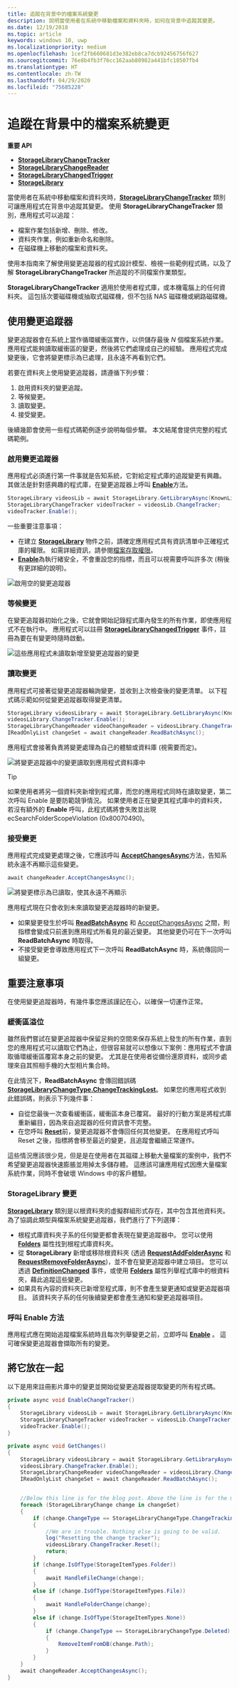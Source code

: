 ```yaml
---
title: 追蹤在背景中的檔案系統變更
description: 說明當使用者在系統中移動檔案和資料夾時，如何在背景中追蹤其變更。
ms.date: 12/19/2018
ms.topic: article
keywords: windows 10, uwp
ms.localizationpriority: medium
ms.openlocfilehash: 1cef2fb660681d3e382eb8ca7dcb92456756f627
ms.sourcegitcommit: 76e8b4fb3f76cc162aab80982a441bfc18507fb4
ms.translationtype: HT
ms.contentlocale: zh-TW
ms.lasthandoff: 04/29/2020
ms.locfileid: "75685228"
---
```

# <a name="track-file-system-changes-in-the-background"></a>追蹤在背景中的檔案系統變更

**重要 API**

-   [**StorageLibraryChangeTracker**](https://docs.microsoft.com/uwp/api/Windows.Storage.StorageLibraryChangeTracker)
-   [**StorageLibraryChangeReader**](https://docs.microsoft.com/uwp/api/windows.storage.storagelibrarychangereader)
-   [**StorageLibraryChangedTrigger**](https://docs.microsoft.com/uwp/api/Windows.ApplicationModel.Background.StorageLibraryContentChangedTrigger)
-   [**StorageLibrary**](https://docs.microsoft.com/uwp/api/windows.storage.storagelibrary)

當使用者在系統中移動檔案和資料夾時，[**StorageLibraryChangeTracker**](https://docs.microsoft.com/uwp/api/Windows.Storage.StorageLibraryChangeTracker) 類別可讓應用程式在背景中追蹤其變更。 使用 **StorageLibraryChangeTracker** 類別，應用程式可以追蹤：

- 檔案作業包括新增、刪除、修改。
- 資料夾作業，例如重新命名和刪除。
- 在磁碟機上移動的檔案和資料夾。

使用本指南來了解使用變更追蹤器的程式設計模型、檢視一些範例程式碼，以及了解 **StorageLibraryChangeTracker** 所追蹤的不同檔案作業類型。

**StorageLibraryChangeTracker** 適用於使用者程式庫，或本機電腦上的任何資料夾。 這包括次要磁碟機或抽取式磁碟機，但不包括 NAS 磁碟機或網路磁碟機。

## <a name="using-the-change-tracker"></a>使用變更追蹤器

變更追蹤器會在系統上當作循環緩衝區實作，以供儲存最後 *N* 個檔案系統作業。 應用程式能夠讀取緩衝區的變更，然後將它們處理成自己的經驗。 應用程式完成變更後，它會將變更標示為已處理，且永遠不再看到它們。

若要在資料夾上使用變更追蹤器，請遵循下列步驟：

1. 啟用資料夾的變更追蹤。
2. 等候變更。
3. 讀取變更。
4. 接受變更。

後續幾節會使用一些程式碼範例逐步說明每個步驟。 本文結尾會提供完整的程式碼範例。

### <a name="enable-the-change-tracker"></a>啟用變更追蹤器

應用程式必須進行第一件事就是告知系統，它對給定程式庫的追蹤變更有興趣。 其做法是針對感興趣的程式庫，在變更追蹤器上呼叫 [**Enable**](https://docs.microsoft.com/uwp/api/windows.storage.storagelibrarychangetracker.enable)方法。

```csharp
StorageLibrary videosLib = await StorageLibrary.GetLibraryAsync(KnownLibraryId.Videos);
StorageLibraryChangeTracker videoTracker = videosLib.ChangeTracker;
videoTracker.Enable();
```

一些重要注意事項：

- 在建立 [**StorageLibrary**](https://docs.microsoft.com/uwp/api/windows.storage.storagelibrary) 物件之前，請確定應用程式具有資訊清單中正確程式庫的權限。 如需詳細資訊，請參閱[檔案存取權限](https://docs.microsoft.com/windows/uwp/files/file-access-permissions)。
- [**Enable**](https://docs.microsoft.com/uwp/api/windows.storage.storagelibrarychangetracker.enable)為執行緒安全，不會重設您的指標，而且可以視需要呼叫許多次 (稍後有更詳細的說明)。

![啟用空的變更追蹤器](images/changetracker-enable.png)

### <a name="wait-for-changes"></a>等候變更

在變更追蹤器初始化之後，它就會開始記錄程式庫內發生的所有作業，即使應用程式不在執行中。 應用程式可以註冊 [**StorageLibraryChangedTrigger**](https://docs.microsoft.com/uwp/api/Windows.ApplicationModel.Background.StorageLibraryContentChangedTrigger) 事件，註冊為要在有變更時隨時啟動。

![這些應用程式未讀取新增至變更追蹤器的變更](images/changetracker-waiting.png)

### <a name="read-the-changes"></a>讀取變更

應用程式可接著從變更追蹤器輪詢變更，並收到上次檢查後的變更清單。 以下程式碼示範如何從變更追蹤器取得變更清單。

```csharp
StorageLibrary videosLibrary = await StorageLibrary.GetLibraryAsync(KnownLibraryId.Videos);
videosLibrary.ChangeTracker.Enable();
StorageLibraryChangeReader videoChangeReader = videosLibrary.ChangeTracker.GetChangeReader();
IReadOnlyList changeSet = await changeReader.ReadBatchAsync();
```

應用程式會接著負責將變更處理為自己的體驗或資料庫 (視需要而定)。

![將變更追蹤器中的變更讀取到應用程式資料庫中](images/changetracker-reading.png)

> [!TIP]
> 如果使用者將另一個資料夾新增到程式庫，而您的應用程式同時在讀取變更，第二次呼叫 Enable 是要防範競爭情況。 如果使用者正在變更其程式庫中的資料夾，若沒有額外的 **Enable** 呼叫，此程式碼將會失敗並出現 ecSearchFolderScopeViolation (0x80070490)。

### <a name="accept-the-changes"></a>接受變更

應用程式完成變更處理之後，它應該呼叫 [**AcceptChangesAsync**](https://docs.microsoft.com/uwp/api/windows.storage.storagelibrarychangereader.acceptchangesasync)方法，告知系統永遠不再顯示這些變更。

```csharp
await changeReader.AcceptChangesAsync();
```

![將變更標示為已讀取，使其永遠不再顯示](images/changetracker-accepting.png)

應用程式現在只會收到未來讀取變更追蹤器時的新變更。

- 如果變更發生於呼叫 [**ReadBatchAsync**](https://docs.microsoft.com/uwp/api/windows.storage.storagelibrarychangereader.readbatchasync) 和 [AcceptChangesAsync](https://docs.microsoft.com/uwp/api/windows.storage.storagelibrarychangereader.acceptchangesasync) 之間，則指標會變成只前進到應用程式所看見的最近變更。 其他變更仍可在下一次呼叫 **ReadBatchAsync** 時取得。
- 不接受變更會導致應用程式下一次呼叫 **ReadBatchAsync** 時，系統傳回同一組變更。

## <a name="important-things-to-remember"></a>重要注意事項

在使用變更追蹤器時，有幾件事您應該謹記在心，以確保一切運作正常。

### <a name="buffer-overruns"></a>緩衝區溢位

雖然我們嘗試在變更追蹤器中保留足夠的空間來保存系統上發生的所有作業，直到您的應用程式可以讀取它們為止，但很容易就可以想像以下案例：應用程式不會讀取循環緩衝區覆寫本身之前的變更。 尤其是在使用者從備份還原資料，或同步處理來自其照相手機的大型相片集合時。

在此情況下，**ReadBatchAsync** 會傳回錯誤碼 [**StorageLibraryChangeType.ChangeTrackingLost**](https://docs.microsoft.com/uwp/api/windows.storage.storagelibrarychangetype)。 如果您的應用程式收到此錯誤碼，則表示下列幾件事：

* 自從您最後一次查看緩衝區，緩衝區本身已覆寫。 最好的行動方案是將程式庫重新編目，因為來自追蹤器的任何資訊會不完整。
* 在您呼叫 [**Reset**](https://docs.microsoft.com/uwp/api/windows.storage.storagelibrarychangetracker.reset)前，變更追蹤器不會傳回任何其他變更。 在應用程式呼叫 Reset 之後，指標將會移至最近的變更，且追蹤會繼續正常運作。

這些情況應該很少見，但是是在使用者在其磁碟上移動大量檔案的案例中，我們不希望變更追蹤器快速膨脹並用掉太多儲存體。 這應該可讓應用程式因應大量檔案系統作業，同時不會破壞 Windows 中的客戶體驗。

### <a name="changes-to-a-storagelibrary"></a>StorageLibrary 變更

[**StorageLibrary**](https://docs.microsoft.com/uwp/api/windows.storage.storagelibrary) 類別是以根資料夾的虛擬群組形式存在，其中包含其他資料夾。 為了協調此類型與檔案系統變更追蹤器，我們進行了下列選擇：

- 根程式庫資料夾子系的任何變更都會表現在變更追蹤器中。 您可以使用 [**Folders**](https://docs.microsoft.com/uwp/api/windows.storage.storagelibrary.folders) 屬性找到根程式庫資料夾。
- 從 **StorageLibrary** 新增或移除根資料夾 (透過 [**RequestAddFolderAsync**](https://docs.microsoft.com/uwp/api/windows.storage.storagelibrary.requestaddfolderasync) 和 [**RequestRemoveFolderAsync**](https://docs.microsoft.com/uwp/api/windows.storage.storagelibrary.requestremovefolderasync))，並不會在變更追蹤器中建立項目。 您可以透過 [**DefinitionChanged**](https://docs.microsoft.com/uwp/api/windows.storage.storagelibrary.definitionchanged) 事件，或使用 [**Folders**](https://docs.microsoft.com/uwp/api/windows.storage.storagelibrary.folders) 屬性列舉程式庫中的根資料夾，藉此追蹤這些變更。
- 如果具有內容的資料夾已新增至程式庫，則不會產生變更通知或變更追蹤器項目。 該資料夾子系的任何後續變更都會產生通知和變更追蹤器項目。

### <a name="calling-the-enable-method"></a>呼叫 Enable 方法

應用程式應在開始追蹤檔案系統時且每次列舉變更之前，立即呼叫 [**Enable**](https://docs.microsoft.com/uwp/api/windows.storage.storagelibrarychangetracker.enable) 。 這可確保變更追蹤器會擷取所有的變更。  

## <a name="putting-it-together"></a>將它放在一起

以下是用來註冊影片庫中的變更並開始從變更追蹤器提取變更的所有程式碼。

```csharp
private async void EnableChangeTracker()
{
    StorageLibrary videosLib = await StorageLibrary.GetLibraryAsync(KnownLibraryId.Videos);
    StorageLibraryChangeTracker videoTracker = videosLib.ChangeTracker;
    videoTracker.Enable();
}

private async void GetChanges()
{
    StorageLibrary videosLibrary = await StorageLibrary.GetLibraryAsync(KnownLibraryId.Videos);
    videosLibrary.ChangeTracker.Enable();
    StorageLibraryChangeReader videoChangeReader = videosLibrary.ChangeTracker.GetChangeReader();
    IReadOnlyList changeSet = await changeReader.ReadBatchAsync();


    //Below this line is for the blog post. Above the line is for the magazine
    foreach (StorageLibraryChange change in changeSet)
    {
        if (change.ChangeType == StorageLibraryChangeType.ChangeTrackingLost)
        {
            //We are in trouble. Nothing else is going to be valid.
            log("Resetting the change tracker");
            videosLibrary.ChangeTracker.Reset();
            return;
        }
        if (change.IsOfType(StorageItemTypes.Folder))
        {
            await HandleFileChange(change);
        }
        else if (change.IsOfType(StorageItemTypes.File))
        {
            await HandleFolderChange(change);
        }
        else if (change.IsOfType(StorageItemTypes.None))
        {
            if (change.ChangeType == StorageLibraryChangeType.Deleted)
            {
                RemoveItemFromDB(change.Path);
            }
        }
    }
    await changeReader.AcceptChangesAsync();
}
```
